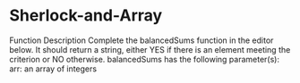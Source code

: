 # Sherlock-and-Array
Function Description  Complete the balancedSums function in the editor below. It should return a string, either YES if there is an element meeting the criterion or NO otherwise.  balancedSums has the following parameter(s):  arr: an array of integers
